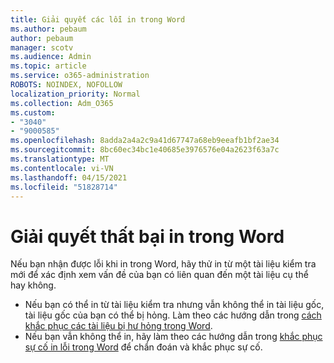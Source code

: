 ```yaml
---
title: Giải quyết các lỗi in trong Word
ms.author: pebaum
author: pebaum
manager: scotv
ms.audience: Admin
ms.topic: article
ms.service: o365-administration
ROBOTS: NOINDEX, NOFOLLOW
localization_priority: Normal
ms.collection: Adm_O365
ms.custom:
- "3040"
- "9000585"
ms.openlocfilehash: 8adda2a4a2c9a41d67747a68eb9eeafb1bf2ae34
ms.sourcegitcommit: 8bc60ec34bc1e40685e3976576e04a2623f63a7c
ms.translationtype: MT
ms.contentlocale: vi-VN
ms.lasthandoff: 04/15/2021
ms.locfileid: "51828714"
---
```

# <a name="resolving-print-failures-in-word"></a>Giải quyết thất bại in trong Word

Nếu bạn nhận được lỗi khi in trong Word, hãy thử in từ một tài liệu kiểm tra mới để xác định xem vấn đề của bạn có liên quan đến một tài liệu cụ thể hay không.

- Nếu bạn có thể in từ tài liệu kiểm tra nhưng vẫn không thể in tài liệu gốc, tài liệu gốc của bạn có thể bị hỏng. Làm theo các hướng dẫn trong [cách khắc phục các tài liệu bị hư hỏng trong Word](https://docs.microsoft.com/office/troubleshoot/word/damaged-documents-in-word#update-microsoft-office-and-windows).
- Nếu bạn vẫn không thể in, hãy làm theo các hướng dẫn trong [khắc phục sự cố in lỗi trong Word](https://docs.microsoft.com/office/troubleshoot/word/print-failures-in-word) để chẩn đoán và khắc phục sự cố.